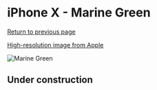 # iPhone X - Marine Green

[Return to previous page](/iphone_x)

[High-resolution image from Apple](https://store.storeimages.cdn-apple.com/8756/as-images.apple.com/is/MRRE2?wid=4500&hei=4500&fmt=png)

<div style="width: 500px"><img src="/almost_uncompressed/MRRE2.webp" alt="Marine Green"></div>

## Under construction
